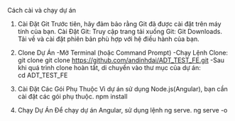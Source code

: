 Cách cài và chạy dự án
1. Cài Đặt Git
Trước tiên, hãy đảm bảo rằng Git đã được cài đặt trên máy tính của bạn.
Cài Đặt Git:
Truy cập trang tải xuống Git: Git Downloads.
Tải về và cài đặt phiên bản phù hợp với hệ điều hành của bạn.

2. Clone Dự Án
-Mở Terminal (hoặc Command Prompt)
-Chạy Lệnh Clone:  
  git clone git clone https://github.com/andinhdai/ADT_TEST_FE.git
-Sau khi quá trình clone hoàn tất, di chuyển vào thư mục của dự án:  
  cd ADT_TEST_FE
  
3. Cài Đặt Các Gói Phụ Thuộc
Vì dự án sử dụng Node.js(Angular), bạn cần cài đặt các gói phụ thuộc.
  npm install

4. Chạy Dự Án
Để chạy dự án Angular, sử dụng lệnh ng serve.
  ng serve -o


